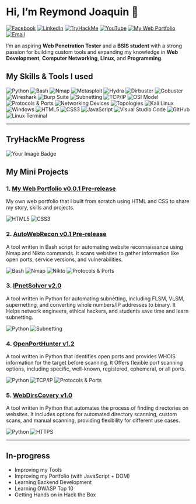 # Hi, I’m Reymond Joaquin 👋

[![Facebook](https://img.shields.io/badge/Facebook-1877F2?style=flat-square&logo=facebook&logoColor=white)](https://web.facebook.com/reymondjoaquin26)
[![LinkedIn](https://img.shields.io/badge/LinkedIn-blue?style=flat-square&logo=linkedin&logoColor=white)](https://www.linkedin.com/in/reymond-joaquin-3b5954308/)
[![TryHackMe](https://img.shields.io/badge/TryHackMe-%23FF0000?style=flat-square&logo=tryhackme&logoColor=white)](https://tryhackme.com/p/R3ym0nd)
[![YouTube](https://img.shields.io/badge/YouTube-FF0000?style=flat-square&logo=youtube&logoColor=white)](https://www.youtube.com/@R3ym0ndd)
[![My Web Portfolio](https://img.shields.io/badge/My_Web_Portfolio(soon)-ff3e1c?style=flat-square&logo=googlechrome&logoColor=white)]()
[![Email](https://img.shields.io/badge/Gmail-D14836?style=flat-square&logo=gmail&logoColor=white)](mailto:raymondjoaquin50@gmail.com)

I’m an aspiring **Web Penetration Tester** and a **BSIS student** with a strong passion for building custom tools and expanding my knowledge in **Web Development**, **Computer Networking**, **Linux**, and **Programming**.

## My Skills & Tools I used

![Python](https://img.shields.io/badge/Python-3776AB?style=flat-square&logo=python&logoColor=white)
![Bash](https://img.shields.io/badge/Bash-4EAA25?style=flat-squaree&logo=gnubash&logoColor=white)
![Nmap](https://img.shields.io/badge/Nmap-004688?style=flat-square&logo=nmap&logoColor=white)
![Metasploit](https://img.shields.io/badge/Metasploit-4E4E4E?style=flat-square&logo=metasploit&logoColor=white)
![Hydra](https://img.shields.io/badge/Hydra-000000?style=flat-square&logoColor=white)
![Dirbuster](https://img.shields.io/badge/Dirbuster-555555?style=flat-square)
![Gobuster](https://img.shields.io/badge/Gobuster-444444?style=flat-square)
![Wireshark](https://img.shields.io/badge/Wireshark-1679A7?style=flat-square&logo=wireshark&logoColor=white)
![Burp Suite](https://img.shields.io/badge/Burp%20Suite-FF6F00?style=flat-square&logo=burpsuite&logoColor=white)
![Subnetting](https://img.shields.io/badge/Subnetting-00BFFF?style=flat-square)
![TCP/IP](https://img.shields.io/badge/TCP/IP-4682B4?style=flat-square)
![OSI Model](https://img.shields.io/badge/OSI%20Model-1E90FF?style=flat-square)
![Protocols & Ports](https://img.shields.io/badge/Common%20Protocols%20%26%20Ports-708090?style=flat-square)
![Networking Devices](https://img.shields.io/badge/Networking%20Devices-2F4F4F?style=flat-square)
![Topologies](https://img.shields.io/badge/Topologies-556B2F?style=flat-square)
![Kali Linux](https://img.shields.io/badge/Kali_Linux-557C94?style=flat-square&logo=kalilinux&logoColor=white)
![Windows](https://img.shields.io/badge/Windows-0078D6?style=flat-square&logo=windows&logoColor=white)
![HTML5](https://img.shields.io/badge/HTML5-E34F26?style=flat-square&logo=html5&logoColor=white)
![CSS3](https://img.shields.io/badge/CSS3-1572B6?style=flat-square&logo=css3&logoColor=white)
![JavaScript](https://img.shields.io/badge/JavaScript-F7DF1E?style=flat-square&logo=javascript&logoColor=black)
![Visual Studio Code](https://img.shields.io/badge/VS_Code-007ACC?style=flat-square&logo=visual-studio-code&logoColor=white)
![GitHub](https://img.shields.io/badge/GitHub-181717?style=flat-square&logo=github&logoColor=white)
![Linux Terminal](https://img.shields.io/badge/Linux_Terminal-000000?style=flat-square&logo=gnubash&logoColor=white)

---

## TryHackMe Progress
<img src="https://tryhackme-badges.s3.amazonaws.com/R3ym0nd.png" alt="Your Image Badge" />

## My Mini Projects

### 1. [My Web Portfolio v0.0.1 Pre-release](https://github.com/R3ym0nd0/Front-end_Development/tree/main/Portfolio/MyWebPortfolio%20(v0.0.1))
My own web portfolio that I built from scratch using HTML and CSS to share my story, skills and projects.

![HTML5](https://img.shields.io/badge/HTML5-E34F26?style=for-the-badge&logo=html5&logoColor=white)
![CSS3](https://img.shields.io/badge/CSS3-1572B6?style=for-the-badge&logo=css3&logoColor=white)

### 2. [ AutoWebRecon v0.1 Pre-release](https://github.com/R3ym0nd0/Bash-Resources/tree/main/AutoWebRecon/AutoWebRecon%20(pre-release))    
A tool written in Bash script for automating website reconnaissance using Nmap and Nikto commands. It scans websites to gather information like open ports, service versions, and vulnerabilities.

![Bash](https://img.shields.io/badge/Bash-4EAA25?style=for-the-badge&logo=gnubash&logoColor=white)
![Nmap](https://img.shields.io/badge/Nmap-004688?style=for-the-badge&logo=nmap&logoColor=white)
![Nikto](https://img.shields.io/badge/Nikto-800000?style=for-the-badge&logo=security&logoColor=white)
![Protocols & Ports](https://img.shields.io/badge/Common%20Protocols%20%26%20Ports-708090?style=for-the-badge)

### 3. [IPnetSolver v2.0](https://github.com/R3ym0nd0/Python-Resources/tree/main/MyToolBox/IPnetSolver/IPnetSolver_v2.0)  
A tool written in Python for automating subnetting, including FLSM, VLSM, supernetting, and converting whole numbers/IP addresses to binary. It Helps network engineers, ethical hackers, and students save time and learn subnetting.

![Python](https://img.shields.io/badge/Python-3776AB?style=for-the-badge&logo=python&logoColor=white)
![Subnetting](https://img.shields.io/badge/Subnetting-00BFFF?style=for-the-badge)

### 4. [OpenPortHunter v1.2](https://github.com/R3ym0nd0/Python-Resources/tree/main/MyToolBox/OpenPortHunter/OpenPortHunter%20(1.2))
A tool written in Python that identifies open ports and provides WHOIS information for the target before scanning. It Offers flexible port scanning options, including specific, well-known, registered, ephemeral, or all ports.

![Python](https://img.shields.io/badge/Python-3776AB?style=for-the-badge&logo=python&logoColor=white)
![TCP/IP](https://img.shields.io/badge/TCP/IP-4682B4?style=for-the-badge)
![Protocols & Ports](https://img.shields.io/badge/Common%20Protocols%20%26%20Ports-708090?style=for-the-badge)

### 5. [WebDirsCovery v1.0](https://github.com/R3ym0nd0/Python-Resources/tree/main/MyToolBox/WebDirsCovery/WebDirsCovery%20(1.0))
A tool written in Python that automates the process of finding directories on websites. It includes options for automated directory scanning, custom scans, and manual scanning, providing flexibility for different use cases.

![Python](https://img.shields.io/badge/Python-3776AB?style=for-the-badge&logo=python&logoColor=white)
![HTTPS](https://img.shields.io/badge/HTTPS-Fundamentals-2c3e50?style=for-the-badge&logo=security&logoColor=white)

---

## In-progress

- Improving my Tools
- Improving my Portfolio (with JavaScript + DOM)
- Learning Backend Development
- Learning OWASP Top 10
- Getting Hands on in Hack the Box 

<!---
R3ym0nd0/R3ym0nd0 is a ✨ special ✨ repository because its `README.md` (this file) appears on your GitHub profile.
You can click the Preview link to take a look at your changes.
--->
